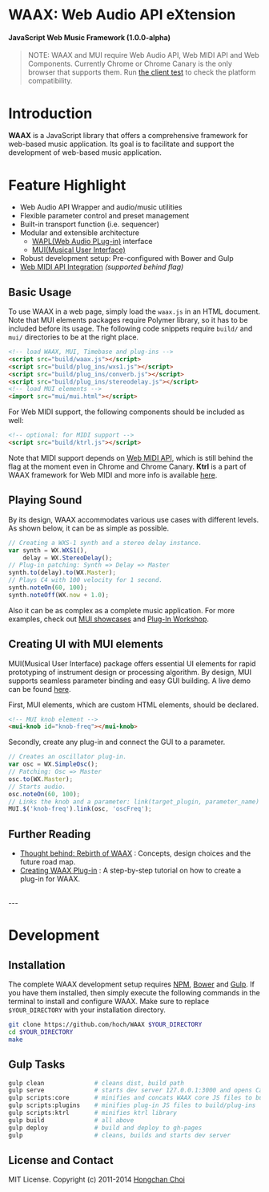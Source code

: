 # WAAX: Web Audio API eXtension

#### JavaScript Web Music Framework (1.0.0-alpha)

> NOTE: WAAX and MUI require Web Audio API, Web MIDI API and Web Components. Currently Chrome or Chrome Canary is the only browser that supports them. Run [the client test](http://hoch.github.io/WAAX/test/) to check the platform compatibility.

<!-- travis build image -->


# Introduction

__WAAX__ is a JavaScript library that offers a comprehensive framework for web-based music application. Its goal is to facilitate and support the development of web-based music application.


# Feature Highlight

- Web Audio API Wrapper and audio/music utilities 
- Flexible parameter control and preset management
- Built-in transport function (i.e. sequencer)
- Modular and extensible architecture
    - [WAPL(Web Audio PLug-in)](https://ccrma.stanford.edu/~hongchan/posts/creating-waax-plugin/) interface
    - [MUI(Musical User Interface)](http://hoch.github.io/WAAX/mui/)
- Robust development setup: Pre-configured with Bower and Gulp
- [Web MIDI API Integration](https://github.com/hoch/Ktrl) _(supported behind flag)_


## Basic Usage

To use WAAX in a web page, simply load the `waax.js` in an HTML document. Note that MUI elements packages require Polymer library, so it has to be included before its usage. The following code snippets require `build/` and `mui/` directories to be at the right place.

~~~html
<!-- load WAAX, MUI, Timebase and plug-ins -->
<script src="build/waax.js"></script>
<script src="build/plug_ins/wxs1.js"></script>
<script src="build/plug_ins/converb.js"></script>
<script src="build/plug_ins/stereodelay.js"></script>
<!-- load MUI elements -->
<import src="mui/mui.html"></script>
~~~

For Web MIDI support, the following components should be included as well:

~~~html
<!-- optional: for MIDI support -->
<script src="build/ktrl.js"></script>
~~~

Note that MIDI support depends on [Web MIDI API](http://www.w3.org/TR/webmidi/), which is still behind the flag at the moment even in Chrome and Chrome Canary. __Ktrl__ is a part of WAAX framework for Web MIDI and more info is available [here](https://github.com/hoch/Ktrl).


## Playing Sound

By its design, WAAX accommodates various use cases with different levels. As shown below, it can be as simple as possible.

~~~javascript
// Creating a WXS-1 synth and a stereo delay instance.
var synth = WX.WXS1(),
    delay = WX.StereoDelay();
// Plug-in patching: Synth => Delay => Master
synth.to(delay).to(WX.Master);
// Plays C4 with 100 velocity for 1 second.
synth.noteOn(60, 100);
synth.noteOff(WX.now + 1.0);
~~~

Also it can be as complex as a complete music application. For more examples, check out [MUI showcases](http://hoch.github.io/WAAX/mui/) and [Plug-In Workshop](http://hoch.github.io/WAAX/examples/workshop/).


## Creating UI with MUI elements

MUI(Musical User Interface) package offers essential UI elements for rapid prototyping of instrument design or processing algorithm. By design, MUI supports seamless parameter binding and easy GUI building. A live demo can be found [here](http://hoch.github.io/WAAX/examples/hellowaax/).

First, MUI elements, which are custom HTML elements, should be declared.

~~~html
<!-- MUI knob element -->
<mui-knob id="knob-freq"></mui-knob>
~~~

Secondly, create any plug-in and connect the GUI to a parameter.

~~~javascript
// Creates an oscillator plug-in.
var osc = WX.SimpleOsc();
// Patching: Osc => Master
osc.to(WX.Master);
// Starts audio.
osc.noteOn(60, 100);
// Links the knob and a parameter: link(target_plugin, parameter_name)
MUI.$('knob-freq').link(osc, 'oscFreq');
~~~


## Further Reading

- [Thought behind: Rebirth of WAAX](https://ccrma.stanford.edu/~hongchan/posts/thoughts-behind-rebirth-of-waax/) : Concepts, design choices and the future road map.
- [Creating WAAX Plug-in](https://ccrma.stanford.edu/~hongchan/posts/creating-waax-plugin/) : A step-by-step tutorial on how to create a plug-in for WAAX.

<br>
---
<br>


# Development


## Installation

The complete WAAX development setup requires [NPM](http://nodejs.org/), [Bower](http://bower.io/) and [Gulp](http://gulpjs.com/). If you have them installed, then simply execute the following commands in the terminal to install and configure WAAX. Make sure to replace `$YOUR_DIRECTORY` with your installation directory.

~~~bash
git clone https://github.com/hoch/WAAX $YOUR_DIRECTORY
cd $YOUR_DIRECTORY
make
~~~


## Gulp Tasks

~~~bash
gulp clean              # cleans dist, build path
gulp serve              # starts dev server 127.0.0.1:3000 and opens Canary
gulp scripts:core       # minifies and concats WAAX core JS files to build
gulp scripts:plugins    # minifies plug-in JS files to build/plug-ins
gulp scripts:ktrl       # minifies ktrl library
gulp build              # all above
gulp deploy             # build and deploy to gh-pages
gulp                    # cleans, builds and starts dev server
~~~


## License and Contact

MIT License. Copyright (c) 2011-2014 [Hongchan Choi](http://www.hoch.io)